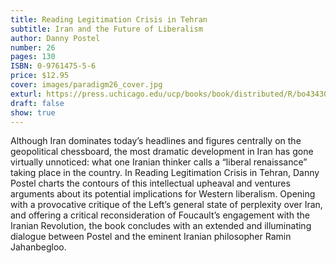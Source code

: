 ```yaml
---
title: Reading Legitimation Crisis in Tehran
subtitle: Iran and the Future of Liberalism
author: Danny Postel
number: 26
pages: 130
ISBN: 0-9761475-5-6
price: $12.95
cover: images/paradigm26_cover.jpg
exturl: https://press.uchicago.edu/ucp/books/book/distributed/R/bo4343049.html
draft: false
show: true
---
```

Although Iran dominates today’s headlines and figures centrally on the geopolitical chessboard, the most dramatic development in Iran has gone virtually unnoticed: what one Iranian thinker calls a “liberal renaissance” taking place in the country. In Reading Legitimation Crisis in Tehran, Danny Postel charts the contours of this intellectual upheaval and ventures arguments about its potential implications for Western liberalism. Opening with a provocative critique of the Left’s general state of perplexity over Iran, and offering a critical reconsideration of Foucault’s engagement with the Iranian Revolution, the book concludes with an extended and illuminating dialogue between Postel and the eminent Iranian philosopher Ramin Jahanbegloo.